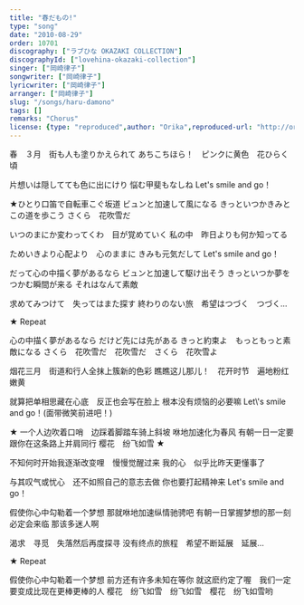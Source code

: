 ```yaml
---
title: "春だもの!"
type: "song"
date: "2010-08-29"
order: 10701
discography: ["ラブひな OKAZAKI COLLECTION"]
discographyId: ["lovehina-okazaki-collection"]
singer: ["岡崎律子"]
songwriter: ["岡崎律子"]
lyricwriter: ["岡崎律子"]
arranger: ["岡崎律子"]
slug: "/songs/haru-damono"
tags: []
remarks: "Chorus"
license: {type: "reproduced",author: "Orika",reproduced-url: "http://orikamushi.myweb.hinet.net/",reproduced-website: "織歌蟲網站"}
---
```


春　３月　街も人も塗りかえられて 
あちこちほら！　ピンクに黄色　花ひらく頃 

片想いは隠してても色に出にけり 
悩む甲斐もなしね 
Let's smile and go！ 

★ひとり口笛で自転車こぐ坂道 
ビュンと加速して風になる 
きっといつかきみとこの道を歩こう 
さくら　花吹雪だ 

いつのまにか変わってくわ　目が覚めていく 
私の中　昨日よりも何か知ってる 

ためいきより心配より　心のままに 
きみも元気だして 
Let\'s smile and go！ 

だって心の中描く夢があるなら 
ビュンと加速して駆け出そう 
きっといつか夢をつかむ瞬間が来る 
それはなんて素敵 

求めてみつけて　失ってはまた探す 
終わりのない旅　希望はつづく　つづく… 

★ Repeat

心の中描く夢があるなら 
だけど先には先がある 
きっと約束よ　もっともっと素敵になる 
さくら　花吹雪だ　花吹雪だ　さくら　花吹雪よ

<!-- 翻译 -->

烟花三月　街道和行人全抹上簇新的色彩 
瞧瞧这儿那儿！　花开时节　遍地粉红嫩黄 

就算把单相思藏在心底　反正也会写在脸上 
根本没有烦恼的必要嘛 
Let\\'s smile and go！(面带微笑前进吧！) 

★ 一个人边吹着口哨　边踩着脚踏车骑上斜坡 
咻地加速化为春风 
有朝一日一定要跟你在这条路上并肩同行 
樱花　纷飞如雪 ★ 

不知何时开始我逐渐改变哩　慢慢觉醒过来 
我的心　似乎比昨天更懂事了 

与其叹气或忧心　还不如照自己的意志去做 
你也要打起精神来 
Let's smile and go！ 

假使你心中勾勒着一个梦想 
那就咻地加速纵情驰骋吧 
有朝一日掌握梦想的那一刻必定会来临 
那该多迷人啊 

渴求　寻觅　失落然后再度探寻 
没有终点的旅程　希望不断延展　延展… 

★ Repeat 

假使你心中勾勒着一个梦想 
前方还有许多未知在等你 
就这麽约定了喔　我们一定要变成比现在更棒更棒的人 
樱花　纷飞如雪　纷飞如雪　樱花　纷飞如雪哟
